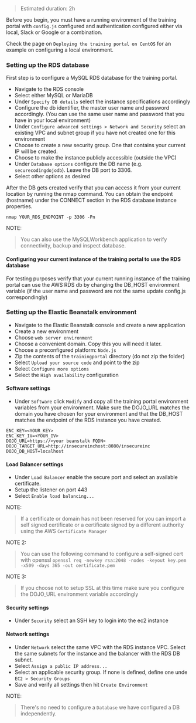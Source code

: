 >Estimated duration: 2h

Before you begin, you must have a running environment of the training portal with `config.js` configured and authentication configured either via local, Slack or Google or a combination.

Check the page on `Deploying the training portal on CentOS` for an example on configuring a local environment.

### Setting up the RDS database

First step is to configure a MySQL RDS database for the training portal.

- Navigate to the RDS console
- Select either MySQL or MariaDB
- Under `Specify DB details` select the instance specifications accordingly
- Configure the db identifier, the master user name and password accordingly. (You can use the same user name and password that you have in your local environment)
- Under `Configure advanced settings > Network and Security` select an existing VPC and subnet group if you have not created one for this environment
- Choose to create a new security group. One that contains your current IP will be created.
- Choose to make the instance publicly accessible (outside the VPC)
- Under `Database options` configure the DB name (e.g. `securecodingdojodb`). Leave the DB port to 3306.
- Select other options as desired

After the DB gets created verify that you can access it from your current location by running the nmap command. You can obtain the endpoint (hostname) under the CONNECT section in the RDS database instance properties. 
~~~~
nmap YOUR_RDS_ENDPOINT -p 3306 -Pn
~~~~

NOTE:
>You can also use the MySQLWorkbench application to verify connectivity, backup and inspect database.

#### Configuring your current instance of the training portal to use the RDS database

For testing purposes verify that your current running instance of the training portal can use the AWS RDS db by changing the DB_HOST environment variable (if the user name and password are not the same update config.js correspondingly)


### Setting up the Elastic Beanstalk environment

- Navigate to the Elastic Beanstalk console and create a new application
- Create a new environment
- Choose `web server environment`
- Choose a convenient domain. Copy this you will need it later.
- Choose a preconfigured platform: `Node.js`
- Zip the contents of the `trainingportal` directory (do not zip the folder)
- Select `Upload your source code` and point to the zip
- Select `Configure more options`
- Select the `High availability` configuration
#### Software settings
- Under `Software` click `Modify` and copy all the training portal environment variables from your environment.
Make sure the DOJO_URL matches the domain you have chosen for your environment and that the DB_HOST matches the endpoint of the RDS instance you have created.
~~~~
ENC_KEY=<YOUR_KEY>
ENC_KEY_IV=<YOUR_IV>
DOJO_URL=https://<your beanstalk FQDN>
DOJO_TARGET_URL=http://insecureinchost:8080/insecureinc
DOJO_DB_HOST=localhost
~~~~
#### Load Balancer settings
- Under `Load Balancer` enable the secure port and select an available certificate. 
- Setup the listener on port 443
- Select `Enable load balancing...`

NOTE:
>If a certificate or domain has not been reserved for you can import a self signed certificate or a certificate signed by a different authority using the AWS `Certificate Manager`

NOTE 2:
> You can use the following command to configure a self-signed cert with openssl
`openssl req -newkey rsa:2048 -nodes -keyout key.pem -x509 -days 365 -out certificate.pem`

NOTE 3:
>If you choose not to setup SSL at this time make sure you configure the DOJO_URL environment variable accordingly
#### Security settings
- Under `Security` select an SSH key to login into the ec2 instance
#### Network settings
- Under `Network` select the same VPC with the RDS instance VPC. Select the same subnets for the instance and the balancer with the RDS DB subnet. 
- Select `Assign a public IP address...`
- Select an applicable security group. If none is defined, define one unde `EC2 > Security Groups`
- Save and verify all settings then hit `Create Environment`

NOTE:
>There's no need to configure a `Database` we have configured a DB independently.










